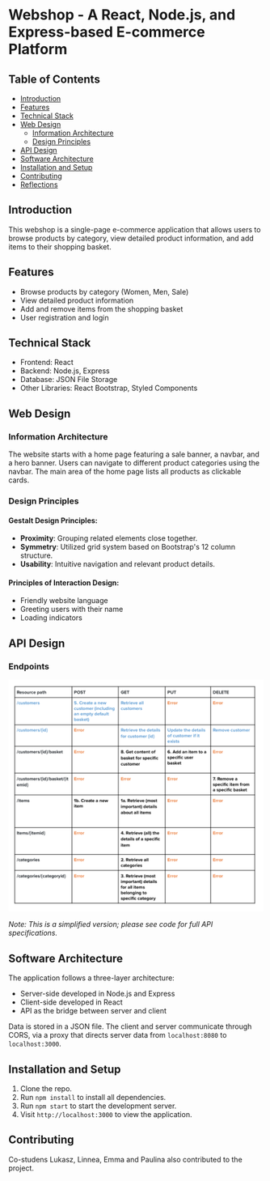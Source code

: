 
# Webshop - A React, Node.js, and Express-based E-commerce Platform

## Table of Contents

- [Introduction](#introduction)
- [Features](#features)
- [Technical Stack](#technical-stack)
- [Web Design](#web-design)
  - [Information Architecture](#information-architecture)
  - [Design Principles](#design-principles)
- [API Design](#api-design)
- [Software Architecture](#software-architecture)
- [Installation and Setup](#installation-and-setup)
- [Contributing](#contributing)
- [Reflections](#reflections)

## Introduction

This webshop is a single-page e-commerce application that allows users to browse products by category, view detailed product information, and add items to their shopping basket.

## Features

- Browse products by category (Women, Men, Sale)
- View detailed product information
- Add and remove items from the shopping basket
- User registration and login

## Technical Stack

- Frontend: React
- Backend: Node.js, Express
- Database: JSON File Storage
- Other Libraries: React Bootstrap, Styled Components

## Web Design

### Information Architecture

The website starts with a home page featuring a sale banner, a navbar, and a hero banner. Users can navigate to different product categories using the navbar. The main area of the home page lists all products as clickable cards.

### Design Principles

#### Gestalt Design Principles:

- **Proximity**: Grouping related elements close together.
- **Symmetry**: Utilized grid system based on Bootstrap's 12 column structure.
- **Usability**: Intuitive navigation and relevant product details.

#### Principles of Interaction Design:

- Friendly website language
- Greeting users with their name
- Loading indicators

## API Design

### Endpoints

![Webshop Homepage Screenshot](https://github.com/kristofgas/Portfolio/blob/master/React/webshop/endpoints.png)

<!-- | Resource Path | POST | GET | PUT | DELETE |
|--------------|------|-----|-----|--------|
| /customers | Create a new customer | Retrieve all customers | Error | Error |
| /items | Create a new item | Retrieve all items | Error | Error |
| ... | ... | ... | ... | ... | -->

_Note: This is a simplified version; please see code for full API specifications._

## Software Architecture

The application follows a three-layer architecture:
- Server-side developed in Node.js and Express
- Client-side developed in React
- API as the bridge between server and client

Data is stored in a JSON file. The client and server communicate through CORS, via a proxy that directs server data from `localhost:8080` to `localhost:3000`.

## Installation and Setup

1. Clone the repo.
2. Run `npm install` to install all dependencies.
3. Run `npm start` to start the development server.
4. Visit `http://localhost:3000` to view the application.

## Contributing
Co-studens Lukasz, Linnea, Emma and Paulina also contributed to the project. 
